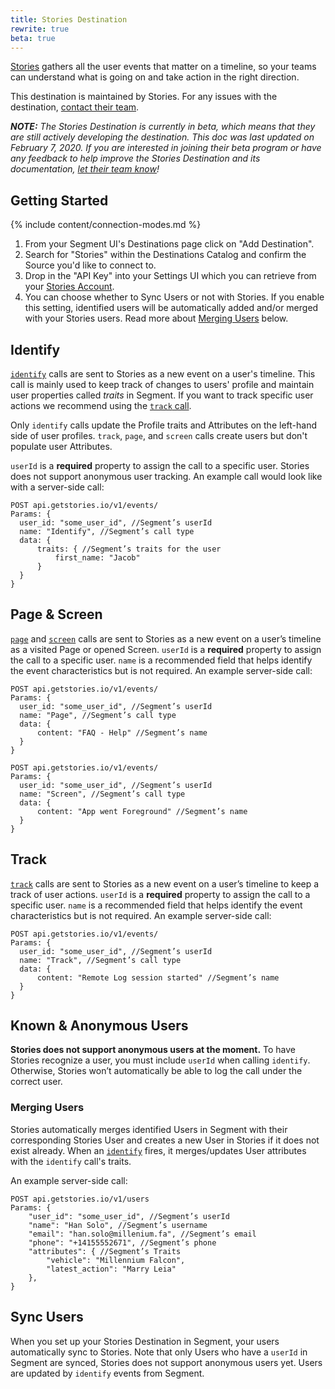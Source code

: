 ```yaml
---
title: Stories Destination
rewrite: true
beta: true
---
```


[Stories](https://www.getstories.io/?utm_source=segmentio&utm_medium=docs&utm_campaign=partners) gathers all the user events that matter on a timeline, so your teams can understand what is going on and take action in the right direction.

This destination is maintained by Stories. For any issues with the destination, [contact their team](mailto:support@getstories.io).

_**NOTE:** The Stories Destination is currently in beta, which means that they are still actively developing the destination. This doc was last updated on February 7, 2020. If you are interested in joining their beta program or have any feedback to help improve the Stories Destination and its documentation, [let their team know](mailto:support@getstories.io)!_

## Getting Started

{% include content/connection-modes.md %}

1. From your Segment UI's Destinations page click on "Add Destination".
2. Search for "Stories" within the Destinations Catalog and confirm the Source you'd like to connect to.
3. Drop in the "API Key" into your Settings UI which you can retrieve from your [Stories Account](https://app.getstories.io/settings#/api).
4. You can choose whether to Sync Users or not with Stories. If you enable this setting, identified users will be automatically added and/or merged with your Stories users. Read more about [Merging Users](#merging-users) below.

## Identify

[`identify`](/docs/spec/identify/) calls are sent to Stories as a new event on a user's timeline. This call is mainly used to keep track of changes to users' profile and maintain user properties called _traits_ in Segment. If you want to track specific user actions we recommend using the [`track` call](#track).

Only `identify` calls update the Profile traits and Attributes on the left-hand side of user profiles. `track`, `page`, and `screen` calls create users but don't populate user Attributes.

`userId` is a **required** property to assign the call to a specific user. Stories does not support anonymous user tracking.
An example call would look like with a server-side call:

```text
POST api.getstories.io/v1/events/
Params: {
  user_id: "some_user_id", //Segment’s userId
  name: "Identify", //Segment’s call type
  data: {
      traits: { //Segment’s traits for the user
          first_name: "Jacob"
      }
  }
}
```

## Page & Screen

[`page`](/docs/spec/page/) and [`screen`](/docs/spec/screen/) calls are sent to Stories as a new event on a user’s timeline as a visited Page or opened Screen.
`userId` is a **required** property to assign the call to a specific user. `name` is a recommended field that helps identify the event characteristics but is not required.
An example server-side call:

```text
POST api.getstories.io/v1/events/
Params: {
  user_id: "some_user_id", //Segment’s userId
  name: "Page", //Segment’s call type
  data: {
      content: "FAQ - Help" //Segment’s name
  }
}

POST api.getstories.io/v1/events/
Params: {
  user_id: "some_user_id", //Segment’s userId
  name: "Screen", //Segment’s call type
  data: {
      content: "App went Foreground" //Segment’s name
  }
}
```

## Track

[`track`](/docs/spec/track/) calls are sent to Stories as a new event on a user’s timeline to keep a track of user actions.
`userId` is a **required** property to assign the call to a specific user. `name` is a recommended field that helps identify the event characteristics but is not required.
An example server-side call:

```text
POST api.getstories.io/v1/events/
Params: {
  user_id: "some_user_id", //Segment’s userId
  name: "Track", //Segment’s call type
  data: {
      content: "Remote Log session started" //Segment’s name
  }
}
```

## Known & Anonymous Users

**Stories does not support anonymous users at the moment.**
To have Stories recognize a user, you must include `userId` when calling `identify`. Otherwise, Stories won’t automatically be able to log the call under the correct user.

### Merging Users

Stories automatically merges identified Users in Segment with their corresponding Stories User and creates a new User in Stories if it does not exist already. When an [`identify`](/docs/spec/identify/) fires, it merges/updates User attributes with the `identify` call's traits.

An example server-side call:

```text
POST api.getstories.io/v1/users
Params: {
    "user_id": "some_user_id", //Segment’s userId
    "name": "Han Solo", //Segment’s username
    "email": "han.solo@millenium.fa", //Segment’s email
    "phone": "+14155552671", //Segment’s phone
    "attributes": { //Segment’s Traits
        "vehicle": "Millennium Falcon",
        "latest_action": "Marry Leia"
    },
}
```

## Sync Users

When you set up your Stories Destination in Segment, your users automatically sync to Stories.
Note that only Users who have a `userId` in Segment are synced, Stories does not support anonymous users yet. Users are updated by `identify` events from Segment.
